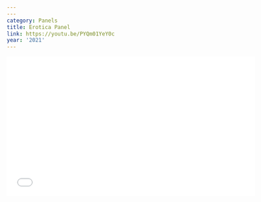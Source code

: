 ```yaml
---
---
category: Panels
title: Erotica Panel
link: https://youtu.be/PYQm01YeY0c
year: '2021'
---
```

<iframe width="560" height="315" src="{{ page.link }}" frameborder="0" allowfullscreen></iframe>
